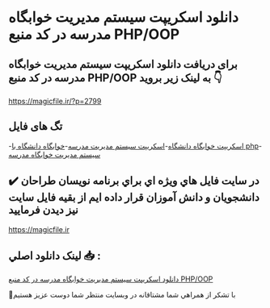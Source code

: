 # دانلود اسکریپت سیستم مدیریت خوابگاه مدرسه در کد منبع PHP/OOP

## برای دریافت دانلود اسکریپت سیستم مدیریت خوابگاه مدرسه در کد منبع PHP/OOP به لینک زیر بروید 👇

https://magicfile.ir/?p=2799

## تگ های فایل

-[اسکریپت خوابگاه دانشگاه](https://magicfile.ir/product/%d8%a7%d8%b3%da%a9%d8%b1%db%8c%d9%be%d8%aa%d8%b3%db%8c%d8%b3%d8%aa%d9%85-%d9%85%d8%af%db%8c%d8%b1%db%8c%d8%aa-%d8%ae%d9%88%d8%a7%d8%a8%da%af%d8%a7%d9%87-%d9%85%d8%af%d8%b1%d8%b3%d9%87-%d8%af%d8%b1-%da%a9%d8%af-php/)-[اسکریپت سیستم مدیریت مدرسه](https://magicfile.ir/product/%d8%a7%d8%b3%da%a9%d8%b1%db%8c%d9%be%d8%aa%d8%b3%db%8c%d8%b3%d8%aa%d9%85-%d9%85%d8%af%db%8c%d8%b1%db%8c%d8%aa-%d8%ae%d9%88%d8%a7%d8%a8%da%af%d8%a7%d9%87-%d9%85%d8%af%d8%b1%d8%b3%d9%87-%d8%af%d8%b1-%da%a9%d8%af-php/)-[خوابگاه دانشگاه با php](https://magicfile.ir/product/%d8%a7%d8%b3%da%a9%d8%b1%db%8c%d9%be%d8%aa%d8%b3%db%8c%d8%b3%d8%aa%d9%85-%d9%85%d8%af%db%8c%d8%b1%db%8c%d8%aa-%d8%ae%d9%88%d8%a7%d8%a8%da%af%d8%a7%d9%87-%d9%85%d8%af%d8%b1%d8%b3%d9%87-%d8%af%d8%b1-%da%a9%d8%af-php/)-[سیستم مدیریت خوابگاه مدرسه](https://magicfile.ir/product/%d8%a7%d8%b3%da%a9%d8%b1%db%8c%d9%be%d8%aa%d8%b3%db%8c%d8%b3%d8%aa%d9%85-%d9%85%d8%af%db%8c%d8%b1%db%8c%d8%aa-%d8%ae%d9%88%d8%a7%d8%a8%da%af%d8%a7%d9%87-%d9%85%d8%af%d8%b1%d8%b3%d9%87-%d8%af%d8%b1-%da%a9%d8%af-php/)

## ✔️ در سايت فايل هاي ويژه اي براي برنامه نويسان طراحان دانشجويان و دانش آموزان قرار داده ايم از بقيه فايل سايت نيز ديدن فرماييد

https://magicfile.ir


## لينک دانلود اصلي 📥 :

[دانلود اسکریپت سیستم مدیریت خوابگاه مدرسه در کد منبع PHP/OOP](https://magicfile.ir/product/%d8%a7%d8%b3%da%a9%d8%b1%db%8c%d9%be%d8%aa%d8%b3%db%8c%d8%b3%d8%aa%d9%85-%d9%85%d8%af%db%8c%d8%b1%db%8c%d8%aa-%d8%ae%d9%88%d8%a7%d8%a8%da%af%d8%a7%d9%87-%d9%85%d8%af%d8%b1%d8%b3%d9%87-%d8%af%d8%b1-%da%a9%d8%af-php/) 


🙏با تشکر از همراهي شما مشتاقانه در وبسایت منتظر شما دوست عزیز هستیم

